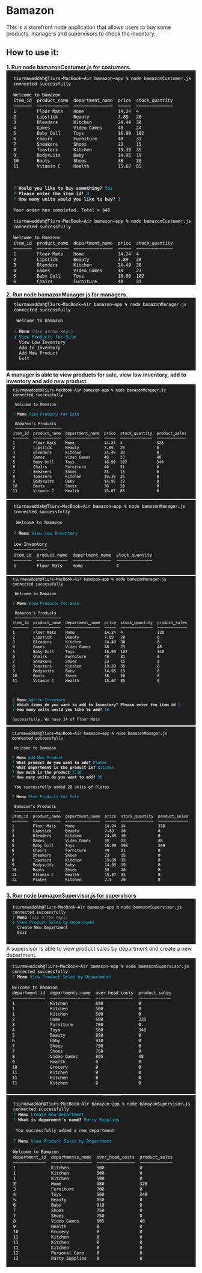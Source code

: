 # Bamazon

This is a storefront node application that allows users to buy some products, managers and supervisors to check the inventory.

## How to use it:

**1. Run node bamazonCostumer.js for costumers.**
![costumers](/assets/img/1.png)

**2. Run node bamazonManager.js for managers.**
![manager](/assets/img/2.png)
 **A manager is able to view products for sale, view low inventory, add to inventory and add new product.** 
![manager](/assets/img/3.png)
![manager](/assets/img/4.png)
![manager](/assets/img/5.png)
![manager](/assets/img/6.png)

**3. Run node bamazonSupervisor.js for supervisors**
![manager](/assets/img/9.png)
A supervisor is able to view product sales by department and create a new department.
![manager](/assets/img/7.png)
![manager](/assets/img/8.png)





 
